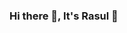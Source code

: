 ### Hi there 👋, It's Rasul 👾

<!--
**haniyrasul/haniyrasul** is a ✨ _special_ ✨ repository because its `README.md` (this file) appears on your GitHub profile.

Here are some ideas to get you started:

- 🔭 I’m currently working on Analysis of Power Consumption of cisco Catalyst 
- 🌱 I’m currently learning Data Science
- 👯 I’m looking to collaborate on open-source projects
- 🤔 I’m looking for help with career advices 
- 💬 Ask me about Cricket, Movies
- 📫 How to reach me: https://www.linkedin.com/in/haniyrasul/
- 😄 Pronouns: he/his/him
- ⚡ Fun fact: 👾
-->
